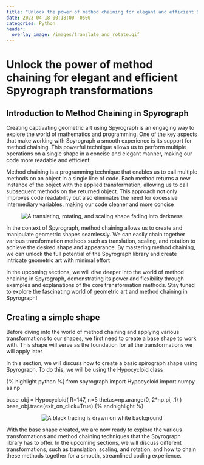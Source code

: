 ```yaml
---
title: "Unlock the power of method chaining for elegant and efficient Spyrograph transformations"
date: 2023-04-18 00:18:00 -0500
categories: Python
header:
  overlay_image: /images/translate_and_rotate.gif
---
```


# Unlock the power of method chaining for elegant and efficient Spyrograph transformations

## Introduction to Method Chaining in Spyrograph

Creating captivating geometric art using Spyrograph is an engaging way to explore the world of mathematics and programming. One of the key aspects that make working with Spyrograph a smooth experience is its support for method chaining. This powerful technique allows us to perform multiple operations on a single shape in a concise and elegant manner, making our code more readable and efficient

Method chaining is a programming technique that enables us to call multiple methods on an object in a single line of code. Each method returns a new instance of the object with the applied transformation, allowing us to call subsequent methods on the returned object. This approach not only improves code readability but also eliminates the need for excessive intermediary variables, making our code cleaner and more concise

<p align="center">
  <img src="{{ site.url }}{{ site.baseurl }}/images/translate_and_rotate_example.gif" alt="A translating, rotating, and scaling shape fading into darkness">
</p>

In the context of Spyrograph, method chaining allows us to create and manipulate geometric shapes seamlessly. We can easily chain together various transformation methods such as translation, scaling, and rotation to achieve the desired shape and appearance. By mastering method chaining, we can unlock the full potential of the Spyrograph library and create intricate geometric art with minimal effort

In the upcoming sections, we will dive deeper into the world of method chaining in Spyrograph, demonstrating its power and flexibility through examples and explanations of the core transformation methods. Stay tuned to explore the fascinating world of geometric art and method chaining in Spyrograph!

## Creating a simple shape

Before diving into the world of method chaining and applying various transformations to our shapes, we first need to create a base shape to work with. This shape will serve as the foundation for all the transformations we will apply later

In this section, we will discuss how to create a basic spirograph shape using Spyrograph. To do this, we will be using the Hypocycloid class

{% highlight python %}
from spyrograph import Hypocycloid
import numpy as np

base_obj = Hypocycloid(
    R=147,
    n=5
    thetas=np.arange(0, 2*np.pi, .1)
)
base_obj.trace(exit_on_click=True)
{% endhighlight %}

<p align="center">
  <img src="{{ site.url }}{{ site.baseurl }}/images/first_shape_multiple_tracing.PNG" alt="A black tracing is drawn on white background">
</p>

With the base shape created, we are now ready to explore the various transformations and method chaining techniques that the Spyrograph library has to offer. In the upcoming sections, we will discuss different transformations, such as translation, scaling, and rotation, and how to chain these methods together for a smooth, streamlined coding experience.